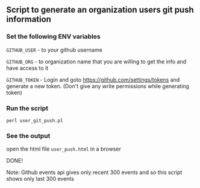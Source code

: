 ## Script to generate an organization users git push information

### Set the following ENV variables
`GITHUB_USER` - to your github username

`GITHUB_ORG` - to organization name that you are willing to get the info and have access to it

`GITHUB_TOKEN` - Login and goto https://github.com/settings/tokens and generate a new token. (Don't give any write permissions while generating token)


### Run the script
`perl user_git_push.pl`

### See the output
open the html file `user_push.html` in a browser

DONE!


Note: Github events api gives only recent 300 events and so this script shows only last 300 events
